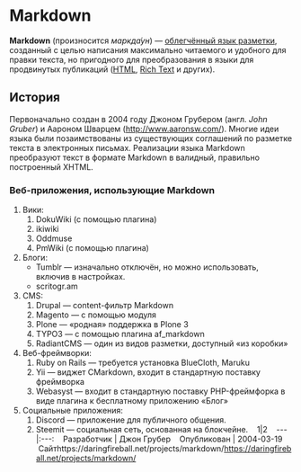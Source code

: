 # Markdown
**Markdown** (произносится *маркда́ун*) — [облегчённый язык разметки](https://ru.wikipedia.org/wiki/%D0%AF%D0%B7%D1%8B%D0%BA_%D1%80%D0%B0%D0%B7%D0%BC%D0%B5%D1%82%D0%BA%D0%B8#Облегчённые_языки_разметки), созданный с целью написания максимально читаемого и удобного для правки текста, но пригодного для преобразования в языки для продвинутых публикаций ([HTML](https://ru.wikipedia.org/wiki/HTML), [Rich Text](https://ru.wikipedia.org/wiki/Rich_Text_Format) и других).
## История
Первоначально создан в 2004 году Джоном Грубером (англ. *John Gruber*) и Аароном Шварцем (<http://www.aaronsw.com/>). Многие идеи языка были позаимствованы из существующих соглашений по разметке текста в электронных письмах. Реализации языка Markdown преобразуют текст в формате Markdown в валидный, правильно построенный XHTML. 
### Веб-приложения, использующие Markdown 
1. Вики: 
    1. DokuWiki (с помощью плагина)
    2. ikiwiki
    3. Oddmuse
    4. PmWiki (с помощью плагина)
2. Блоги: 
    + Tumblr — изначально отключён, но можно использовать, включив в настройках.
    + scritogr.am
3. CMS: 
    1. Drupal — content-фильтр Markdown
    2. Magento — с помощью модуля
    3. Plone — «родная» поддержка в Plone 3
    4. TYPO3 — с помощью плагина af_markdown
    4. RadiantCMS — один из видов разметки, доступный «из коробки»
4. Веб-фреймворки: 
    1. Ruby on Rails — требуется установка BlueCloth, Maruku
    2. Yii — виджет CMarkdown, входит в стандартную поставку фреймворка
    3. Webasyst — входит в стандартную поставку PHP-фреймфорка в виде плагина к бесплатному приложению «Блог»
5. Социальные приложения: 
    1. Discord — приложение для публичного общения.
    2. Steemit — социальная сеть, основанная на блокчейне.
    1|2
    ---|:---:
    Разработчик | Джон Грубер
    Опубликован | 2004-03-19
    Сайтhttps://daringfireball.net/projects/markdown/https://daringfireball.net/projects/markdown/
